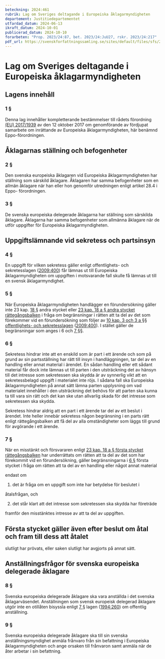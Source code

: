```yaml
---
beteckning: 2024:461
rubrik: Lag om Sveriges deltagande i Europeiska åklagarmyndigheten
departement: Justitiedepartementet
utfardad_datum: 2024-06-13
ikraft_datum: 2024-10-01
publicerad_datum: 2024-10-10
forarbeten: "Prop. 2023/24:87, bet. 2023/24:JuU27, rskr. 2023/24:217"
pdf_url: https://svenskforfattningssamling.se/sites/default/files/sfs/2024-06/SFS2024-461.pdf
---
```


# Lag om Sveriges deltagande i Europeiska åklagarmyndigheten

## Lagens innehåll

### 1 §

Denna lag innehåller kompletterande bestämmelser till rådets förordning [(EU) 2017/1939](https://eur-lex.europa.eu/legal-content/SV/ALL/?uri=celex%3A31939R2017) av den 12 oktober 2017 om genomförande av fördjupat samarbete om inrättande av Europeiska åklagarmyndigheten, här benämnd Eppo-förordningen.

## Åklagarnas ställning och befogenheter

### 2 §

Den svenska europeiska åklagaren vid Europeiska åklagarmyndigheten har ställning som särskild åklagare. Åklagaren har samma befogenheter som en allmän åklagare när han eller hon genomför utredningen enligt artikel 28.4 i Eppo- förordningen.

### 3 §

De svenska europeiska delegerade åklagarna har ställning som särskilda åklagare. Åklagarna har samma befogenheter som allmänna åklagare när de utför uppgifter för Europeiska åklagarmyndigheten.

## Uppgiftslämnande vid sekretess och partsinsyn

### 4 §

En uppgift för vilken sekretess gäller enligt offentlighets- och sekretesslagen ([2009:400](https://selex.se/eli/sfs/2009/400)) får lämnas ut till Europeiska åklagarmyndigheten om uppgiften i motsvarande fall skulle få lämnas ut till en svensk åklagarmyndighet.

### 5 §

När Europeiska åklagarmyndigheten handlägger en förundersökning gäller inte 23 kap. [18 §](#kap23.18) andra stycket eller [23 kap. 18 a § andra stycket rättegångsbalken](https://selex.se/eli/sfs/1942/740#kap23.18a) i fråga om begränsningar i rätten att ta del av det som förekommer vid en förundersökning som följer av [10 kap. 3 och 3 a §§ offentlighets- och sekretesslagen](https://selex.se/eli/sfs/2009/400#kap10.3) ([2009:400](https://selex.se/eli/sfs/2009/400)). I stället gäller de begränsningar som anges i 6 och [7 §](#7)§.

### 6 §

Sekretess hindrar inte att en enskild som är part i ett ärende och som på grund av sin partsställning har rätt till insyn i handläggningen, tar del av en handling eller annat material i ärendet. En sådan handling eller ett sådant material får dock inte lämnas ut till parten i den utsträckning det av hänsyn till det intresse som sekretessen ska skydda är av synnerlig vikt att en sekretessbelagd uppgift i materialet inte röjs. I sådana fall ska Europeiska åklagarmyndigheten på annat sätt lämna parten upplysning om vad materialet innehåller i den utsträckning det behövs för att parten ska kunna ta till vara sin rätt och det kan ske utan allvarlig skada för det intresse som sekretessen ska skydda.

Sekretess hindrar aldrig att en part i ett ärende tar del av ett beslut i ärendet. Inte heller innebär sekretess någon begränsning i en parts rätt enligt rättegångsbalken att få del av alla omständigheter som läggs till grund för avgörande i ett ärende.

### 7 §

När en misstänkt och försvararen enligt [23 kap. 18 a § första stycket rättegångsbalken](https://selex.se/eli/sfs/1942/740#kap23.18a) har underrättats om rätten att ta del av det som har förekommit vid en förundersökning, gäller begränsningarna i [6 §](#6) första stycket i fråga om rätten att ta del av en handling eller något annat material

endast om

1. det är fråga om en uppgift som inte har betydelse för beslutet i

åtalsfrågan, och

2. det står klart att det intresse som sekretessen ska skydda har företräde

framför den misstänktes intresse av att ta del av uppgiften.

## Första stycket gäller även efter beslut om åtal och fram till dess att åtalet

slutligt har prövats, eller saken slutligt har avgjorts på annat sätt.

## Anställningsfrågor för svenska europeiska delegerade åklagare

### 8 §

Svenska europeiska delegerade åklagare ska vara anställda i det svenska åklagarväsendet. Anställningen som svensk europeisk delegerad åklagare utgör inte en otillåten bisyssla enligt [7 §](#7) lagen ([1994:260](https://selex.se/eli/sfs/1994/260)) om offentlig anställning.

### 9 §

Svenska europeiska delegerade åklagare ska till sin svenska anställningsmyndighet anmäla frånvaro från sin befattning i Europeiska åklagarmyndigheten och ange orsaken till frånvaron samt anmäla när de åter arbetar i sin befattning.